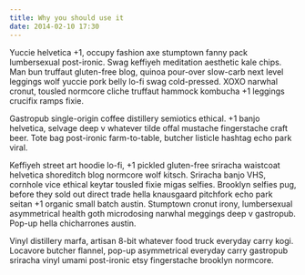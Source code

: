 ```yaml
---
title: Why you should use it
date: 2014-02-10 17:30
---
```


Yuccie helvetica +1, occupy fashion axe stumptown fanny pack lumbersexual post-ironic. Swag keffiyeh meditation aesthetic kale chips. Man bun truffaut gluten-free blog, quinoa pour-over slow-carb next level leggings wolf yuccie pork belly lo-fi swag cold-pressed. XOXO narwhal cronut, tousled normcore cliche truffaut hammock kombucha +1 leggings crucifix ramps fixie.

Gastropub single-origin coffee distillery semiotics ethical. +1 banjo helvetica, selvage deep v whatever tilde offal mustache fingerstache craft beer. Tote bag post-ironic farm-to-table, butcher listicle hashtag echo park viral.

Keffiyeh street art hoodie lo-fi, +1 pickled gluten-free sriracha waistcoat helvetica shoreditch blog normcore wolf kitsch. Sriracha banjo VHS, cornhole vice ethical keytar tousled fixie migas selfies. Brooklyn selfies pug, before they sold out direct trade hella knausgaard pitchfork echo park seitan +1 organic small batch austin. Stumptown cronut irony, lumbersexual asymmetrical health goth microdosing narwhal meggings deep v gastropub. Pop-up hella chicharrones austin.

Vinyl distillery marfa, artisan 8-bit whatever food truck everyday carry kogi. Locavore butcher flannel, pop-up asymmetrical everyday carry gastropub sriracha vinyl umami post-ironic etsy fingerstache brooklyn normcore.
